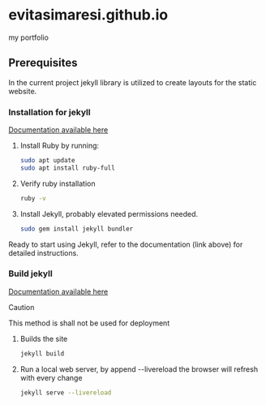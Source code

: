 # evitasimaresi.github.io
my portfolio


## Prerequisites
In the current project jekyll library is utilized to create layouts for the static website.
### Installation for jekyll
[Documentation available here](https://jekyllrb.com/docs/installation/)
1. Install Ruby by running:
    ``` bash
    sudo apt update
    sudo apt install ruby-full
    ```

1. Verify ruby installation
    ``` bash
    ruby -v
    ```

1. Install Jekyll, probably elevated permissions needed.
    ``` bash
    sudo gem install jekyll bundler
    ```

Ready to start using Jekyll, refer to the documentation (link above) for detailed instructions.

### Build jekyll
[Documentation available here](https://jekyllrb.com/docs/step-by-step/01-setup/)
> [!CAUTION]
>This method is shall not be used for deployment
1. Builds the site
    ``` bash
    jekyll build
    ```
1. Run a local web server, by append --livereload the browser will refresh with every change
    ``` bash
    jekyll serve --livereload
    ```